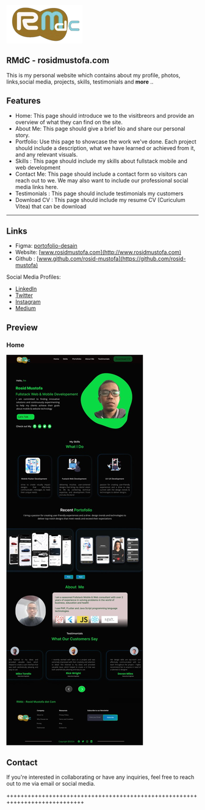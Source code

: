 ![Home](/previews/logobranding.png)

## RMdC - rosidmustofa.com

This is my personal website which contains about my profile, photos, links,social media, projects, skills, testimonials and **more** ..

## Features

- Home: This page should introduce we to the visitbreors and provide an overview of what they can find on the site.
- About Me: This page should give a brief bio and share our personal story.
- Portfolio: Use this page to showcase the work we've done. Each project should include a description, what we have learned or achieved   from it, and any relevant visuals.
- Skills : This page should include my skills about fullstack mobile and web development
- Contact Me: This page should include a contact form so visitors can reach out to we. We may also want to include our professional social media links here.
- Testimonials : This page should include testimonials my customers
- Download CV : This page should include my resume CV (Curiculum Vitea) that can be download

---

## Links
- Figma: [portofolio-desain](https://www.figma.com/file/IcM2ePPR6tVG1zXMsHtZug/Portfolio-Website?type=design&node-id=0%3A1&mode=design&t=lhsMciXb1LSIa5YZ-1)
- Website: [www.rosidmustofa.com](http://www.rosidmustofa.com)
- Github : [www.github.com/rosid-mustofa](https://github.com/rosid-mustofa)

Social Media Profiles:
- [LinkedIn](https://www.linkedin.com/in/rosidmustofa)
- [Twitter](https://twitter.com/rosidcodelab)
- [Instagram](https://www.instagram.com/rosid_mustofa)
- [Medium](https://rosidmustofa.medium.com/)

## Preview
### Home
![Home](/previews/home.jpg)



## Contact

If you're interested in collaborating or have any inquiries, feel free to reach out to me via email or social media.

++++++++++++++++++++++++++++++++++++++++++++++++++++++++++++++++++++++++++++
